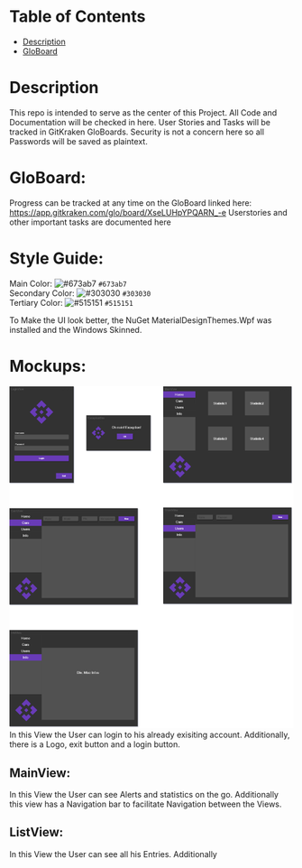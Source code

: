 # Table of Contents
* [Description](#description)  
* [GloBoard](#globoard)

# Description
This repo is intended to serve as the center of this Project. All Code and Documentation will be checked in here. User Stories and Tasks will be tracked in GitKraken GloBoards. Security is not a concern here so all Passwords will be saved as plaintext.

# GloBoard:
Progress can be tracked at any time on the GloBoard linked here: https://app.gitkraken.com/glo/board/XseLUHpYPQARN_-e
Userstories and other important tasks are documented here

# Style Guide:
Main Color: ![#673ab7](https://via.placeholder.com/15/673ab7/000000?text=+) `#673ab7`   
Secondary Color: ![#303030](https://via.placeholder.com/15/303030/000000?text=+) `#303030`      
Tertiary Color: ![#515151](https://via.placeholder.com/15/515151/000000?text=+) `#515151`         

To Make the UI look better, the NuGet MaterialDesignThemes.Wpf was installed and the Windows Skinned.

# Mockups:
![Mockups](https://github.com/Zayden16/m120pa/blob/master/docs/images/Mockups.png)  
In this View the User can login to his already exisiting account. Additionally, there is a Logo, exit button and a login button.

## MainView:

In this View the User can see Alerts and statistics on the go. Additionally this view has a Navigation bar to facilitate Navigation between the Views.

## ListView:
In this View the User can see all his Entries. Additionally 
